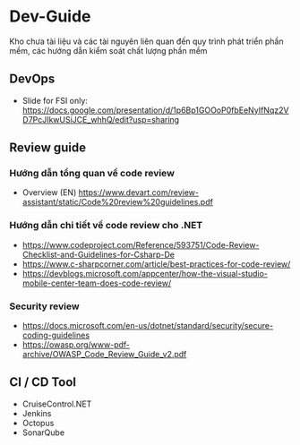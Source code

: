 # Dev-Guide
Kho chưa tài liệu và các tài nguyên liên quan đến quy trình phát triển phần mềm, các hướng dẫn kiểm soát chất lượng phần mềm
## DevOps
- Slide for FSI only: https://docs.google.com/presentation/d/1p6Bp1GOOoP0fbEeNyIfNqz2VD7PcJIkwUSiJCE_whhQ/edit?usp=sharing
## Review guide
### Hướng dẫn tổng quan về code review
  - Overview (EN) https://www.devart.com/review-assistant/static/Code%20review%20guidelines.pdf
### Hướng dẫn chi tiết về code review cho .NET 
  - https://www.codeproject.com/Reference/593751/Code-Review-Checklist-and-Guidelines-for-Csharp-De
  - https://www.c-sharpcorner.com/article/best-practices-for-code-review/
  - https://devblogs.microsoft.com/appcenter/how-the-visual-studio-mobile-center-team-does-code-review/
### Security review  
- https://docs.microsoft.com/en-us/dotnet/standard/security/secure-coding-guidelines
- https://owasp.org/www-pdf-archive/OWASP_Code_Review_Guide_v2.pdf
## CI / CD Tool
- CruiseControl.NET
- Jenkins
- Octopus
- SonarQube
